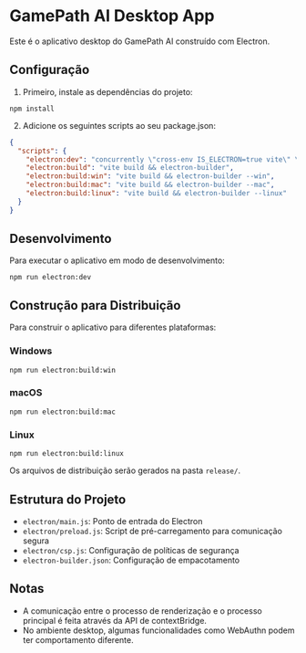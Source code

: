 
# GamePath AI Desktop App

Este é o aplicativo desktop do GamePath AI construído com Electron.

## Configuração

1. Primeiro, instale as dependências do projeto:
```
npm install
```

2. Adicione os seguintes scripts ao seu package.json:
```json
{
  "scripts": {
    "electron:dev": "concurrently \"cross-env IS_ELECTRON=true vite\" \"electron .\"",
    "electron:build": "vite build && electron-builder",
    "electron:build:win": "vite build && electron-builder --win",
    "electron:build:mac": "vite build && electron-builder --mac",
    "electron:build:linux": "vite build && electron-builder --linux"
  }
}
```

## Desenvolvimento

Para executar o aplicativo em modo de desenvolvimento:

```
npm run electron:dev
```

## Construção para Distribuição

Para construir o aplicativo para diferentes plataformas:

### Windows
```
npm run electron:build:win
```

### macOS
```
npm run electron:build:mac
```

### Linux
```
npm run electron:build:linux
```

Os arquivos de distribuição serão gerados na pasta `release/`.

## Estrutura do Projeto

- `electron/main.js`: Ponto de entrada do Electron
- `electron/preload.js`: Script de pré-carregamento para comunicação segura
- `electron/csp.js`: Configuração de políticas de segurança
- `electron-builder.json`: Configuração de empacotamento

## Notas

- A comunicação entre o processo de renderização e o processo principal é feita através da API de contextBridge.
- No ambiente desktop, algumas funcionalidades como WebAuthn podem ter comportamento diferente.
